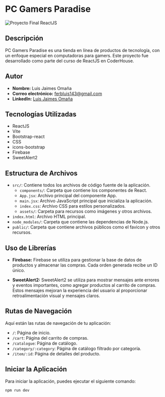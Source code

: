 # PC Gamers Paradise

![Proyecto Final ReactJS](./src/assets/PC%20Gamers%20Paradise.gif)

## Descripción

PC Gamers Paradise es una tienda en línea de productos de tecnología, con un enfoque especial en computadoras para gamers. Este proyecto fue desarrollado como parte del curso de ReactJS en CoderHouse.

## Autor

- **Nombre:** Luis Jaimes Omaña
- **Correo electrónico:** ferbluis143@gmail.com
- **LinkedIn:** [Luis Jaimes Omaña](https://www.linkedin.com/in/elejaimes/)

## Tecnologías Utilizadas

- ReactJS
- Vite
- Bootstrap-react
- CSS
- icons-bootstrap
- Firebase
- SweetAlert2

## Estructura de Archivos

- `src/`: Contiene todos los archivos de código fuente de la aplicación.
  - `components/`: Carpeta que contiene los componentes de React.
  - `App.jsx`: Archivo principal del componente App.
  - `main.jsx`: Archivo JavaScript principal que inicializa la aplicación.
  - `index.css`: Archivo CSS para estilos personalizados.
  - `assets/`: Carpeta para recursos como imágenes y otros archivos.
- `index.html`: Archivo HTML principal.
- `node_modules/`: Carpeta que contiene las dependencias de Node.js.
- `public/`: Carpeta que contiene archivos públicos como el favicon y otros recursos.

## Uso de Librerías

- **Firebase:** Firebase se utiliza para gestionar la base de datos de productos y almacenar las compras. Cada orden generada recibe un ID único.

- **SweetAlert2:** SweetAlert2 se utiliza para mostrar mensajes ante errores y eventos importantes, como agregar productos al carrito de compras. Estos mensajes mejoran la experiencia del usuario al proporcionar retroalimentación visual y mensajes claros.

## Rutas de Navegación

Aquí están las rutas de navegación de tu aplicación:

- `/`: Página de inicio.
- `/cart`: Página del carrito de compras.
- `/catalogue`: Página de catálogo.
- `/category/:category`: Página de catálogo filtrado por categoría.
- `/item/:id`: Página de detalles del producto.

## Iniciar la Aplicación

Para iniciar la aplicación, puedes ejecutar el siguiente comando:

```bash
npm run dev
```

